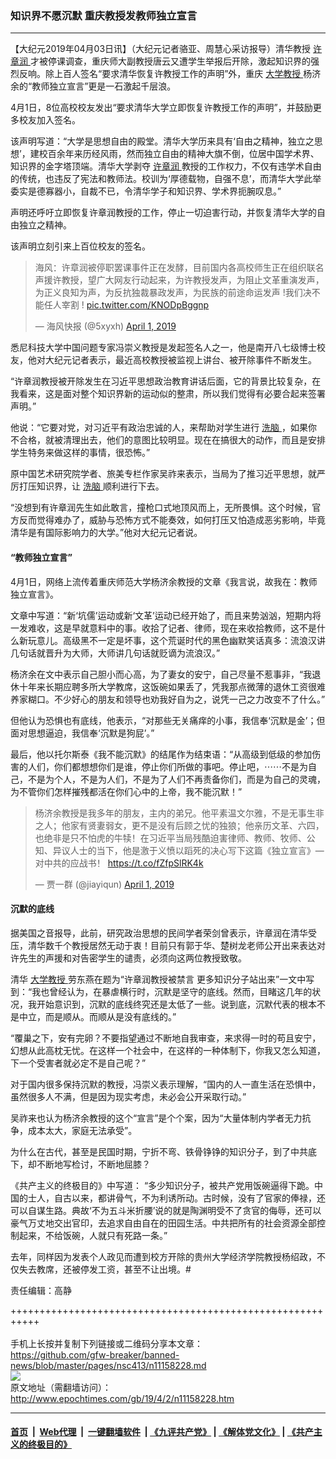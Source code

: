 ### 知识界不愿沉默 重庆教授发教师独立宣言
------------------------

<p>
 【大纪元2019年04月03日讯】（大纪元记者骆亚、周慧心采访报导）清华教授
 <a href="http://www.epochtimes.com/gb/tag/%E8%AE%B8%E7%AB%A0%E6%B6%A6.html">
  许章润
 </a>
 才被停课调查，重庆师大副教授唐云又遭学生举报后开除，激起知识界的强烈反响。除上百人签名“要求清华恢复许教授工作的声明”外，重庆
 <a href="http://www.epochtimes.com/gb/tag/%E5%A4%A7%E5%AD%A6%E6%95%99%E6%8E%88.html">
  大学教授
 </a>
 杨济余的“教师独立宣言”更是一石激起千层浪。
</p>
<p class="p1">
 <span class="s1">
  4月1日，8位高校校友发出“要求清华大学立即恢复许教授工作的声明”，并鼓励更多校友加入签名。
 </span>
</p>
<p class="p1">
 <span class="s1">
  该声明写道：“大学是思想自由的殿堂。清华大学历来具有‘自由之精神，独立之思想’，建校百余年来历经风雨，然而独立自由的精神大旗不倒，位居中国学术界、知识界的金字塔顶端。清华大学剥夺
  <a href="http://www.epochtimes.com/gb/tag/%E8%AE%B8%E7%AB%A0%E6%B6%A6.html">
   许章润
  </a>
  教授的工作权力，不仅有违学术自由的传统，也违反了宪法和教师法。校训为‘厚德载物，自强不息’，而清华大学此举委实是德寡器小，自裁不已，令清华学子和知识界、学术界扼腕叹息。”
 </span>
</p>
<p class="p1">
 <span class="s1">
  声明还呼吁立即恢复许章润教授的工作，停止一切迫害行动，并恢复清华大学的自由独立之精神。
 </span>
</p>
<p class="p1">
 <span class="s1">
  该声明立刻引来上百位校友的签名。
 </span>
</p>
<blockquote class="twitter-tweet" data-width="550">
 <p dir="ltr" lang="zh">
  海风：许章润被停职罢课事件正在发酵，目前国内各高校师生正在组织联名声援许教授，望广大网友行动起来，为许教授发声，为阻止文革重演发声，为正义良知为声，为反抗独裁暴政发声，为民族的前途命运发声 !我们决不能任人宰割 !
  <a href="https://t.co/KNODpBggnp">
   pic.twitter.com/KNODpBggnp
  </a>
 </p>
 <p>
  — 海风快报 (@5xyxh)
  <a href="https://twitter.com/5xyxh/status/1112575284728000513?ref_src=twsrc%5Etfw">
   April 1, 2019
  </a>
 </p>
</blockquote>
<p>
</p>
<p class="p1">
 <span class="s1">
  悉尼科技大学中国问题专家冯崇义教授是发起签名人之一，他是南开八七级博士校友，他对大纪元记者表示，最近高校教授被监视上讲台、被开除事件不断发生。
 </span>
</p>
<p class="p1">
 <span class="s1">
  “许章润教授被开除发生在习近平思想政治教育讲话后面，它的背景比较复杂，在我看来，这是面对整个知识界新的运动似的整肃，所以我们觉得有必要合起来签署声明。”
 </span>
</p>
<p class="p1">
 <span class="s1">
  他说：“它要对党，对习近平有政治忠诚的人，来帮助对学生进行
  <a href="http://www.epochtimes.com/gb/tag/%E6%B4%97%E8%84%91.html">
   洗脑
  </a>
  ，如果你不合格，就被清理出去，他们的意图比较明显。现在在搞很大的动作，而且是安排学生特务来做这样的事情，很恐怖。”
 </span>
</p>
<p class="p1">
 <span class="s1">
  原中国艺术研究院学者、旅美专栏作家吴祚来表示，当局为了推习近平思想，就严厉打压知识界，让
  <a href="http://www.epochtimes.com/gb/tag/%E6%B4%97%E8%84%91.html">
   洗脑
  </a>
  顺利进行下去。
 </span>
</p>
<p class="p1">
 <span class="s1">
  “没想到有许章润先生如此敢言，撞枪口式地顶风而上，无所畏惧。这个时候，官方反而觉得难办了，威胁与恐怖方式不能奏效，如何打压又怕造成恶劣影响，毕竟清华是有国际影响力的大学。”他对大纪元记者说。
 </span>
</p>
<h4 class="p1">
 <span class="s1">
  “教师独立宣言”
 </span>
</h4>
<p class="p1">
 <span class="s1">
  4月1日，网络上流传着重庆师范大学杨济余教授的文章《我言说，故我在：教师独立宣言》。
 </span>
</p>
<p class="p1">
 <span class="s1">
  文章中写道：“新‘坑儒’运动或新‘文革’运动已经开始了，而且来势汹汹，短期内将一发难收，这是早就意料中的事。收拾了记者、律师，现在来收拾教师，这不是什么新玩意儿。高级黑不一定是坏事，这个荒诞时代的黑色幽默笑话真多：流浪汉讲几句话就晋升为大师，大师讲几句话就贬谪为流浪汉。”
 </span>
</p>
<p class="p1">
 <span class="s1">
  杨济余在文中表示自己胆小而心高，为了妻女的安宁，自己尽量不惹事非，“我退休十年来长期应聘多所大学教席，这饭碗如果丢了，凭我那点微薄的退休工资很难养家糊口。不少好心的朋友和领导也劝我好自为之，说凭一己之力改变不了什么。”
 </span>
</p>
<p class="p1">
 <span class="s1">
  但他认为恐惧也有底线，他表示，“对那些无关痛痒的小事，我信奉‘沉默是金’；但面对思想逼迫，我信奉‘沉默是狗屁’。”
 </span>
</p>
<p class="p1">
 <span class="s1">
  最后，他以托尔斯泰《我不能沉默》的结尾作为结束语：“从高级到低级的参加伤害的人们，你们都想想你们是谁，停止你们所做的事吧。停止吧，⋯⋯不是为自己，不是为个人，不是为人们，不是为了人们不再责备你们，而是为自己的灵魂，为不管你们怎样摧残都活在你们心中的上帝，我不能沉默！”
 </span>
</p>
<blockquote class="twitter-tweet" data-width="550">
 <p dir="ltr" lang="zh">
  杨济余教授是我多年的朋友，主内的弟兄。他平素温文尔雅，不是无事生非之人；他家有贤妻弱女，更不是没有后顾之忧的独狼；他亲历文革、六四，也绝非是只不怕虎的牛犊！在习近平当局残酷迫害律师、教师、牧师、公知、异议人士的当下，他是激于义愤以蹈死的决心写下这篇《独立宣言》—对中共的应战书！
  <a href="https://t.co/fZfpSlRK4k">
   https://t.co/fZfpSlRK4k
  </a>
 </p>
 <p>
  — 贾一群 (@jiayiqun)
  <a href="https://twitter.com/jiayiqun/status/1112767892703965184?ref_src=twsrc%5Etfw">
   April 1, 2019
  </a>
 </p>
</blockquote>
<p>
</p>
<h4 class="p1">
 <span class="s1">
  沉默的底线
 </span>
</h4>
<p class="p1">
 据美国之音报导，此前，研究政治思想的民间学者荣剑曾表示，许章润在清华受压，清华数千个教授居然无动于衷！目前只有郭于华、楚树龙老师公开出来表达对许先生的声援和对告密学生的谴责，必须向这两位教授致敬。
</p>
<p class="p1">
 <span class="s1">
  清华
  <a href="http://www.epochtimes.com/gb/tag/%E5%A4%A7%E5%AD%A6%E6%95%99%E6%8E%88.html">
   大学教授
  </a>
  劳东燕在题为“许章润教授被禁言 更多知识分子站出来”一文中写到：“我也曾经认为，在暴虐横行时，沉默是坚守的底线。然而，目睹这几年的状况，我开始意识到，沉默的底线终究还是太低了一些。说到底，沉默代表的根本不是中立，而是顺从。而顺从是没有底线的。”
 </span>
</p>
<p class="p1">
 <span class="s1">
  “覆巢之下，安有完卵？不要指望通过不断地自我审查，来求得一时的苟且安宁，幻想从此高枕无忧。在这样一个社会中，在这样的一种体制下，你我又怎么知道，下一个受害者就必定不是自己呢？”
 </span>
</p>
<p class="p1">
 <span class="s1">
  对于国内很多保持沉默的教授，冯崇义表示理解，“国内的人一直生活在恐惧中，虽然很多人不满，但是因为现实考虑，未必会公开采取行动。”
 </span>
</p>
<p class="p1">
 <span class="s1">
  吴祚来也认为杨济余教授的这个“宣言”是个个案，因为“大量体制内学者无力抗争，成本太大，家庭无法承受”。
 </span>
</p>
<p class="p1">
 为什么在古代，甚至是民国时期，宁折不弯、铁骨铮铮的知识分子，到了中共底下，却不断地写检讨，不断地屈膝？
</p>
<p class="p1">
 <span class="s1">
  《共产主义的终极目的》中写道：
 </span>
 <span class="s1">
  “多少知识分子，被共产党用饭碗逼得下跪。中国的士人，自古以来，都讲骨气，不为利诱所动。古时候，没有了官家的俸禄，还可以自谋生路。典故‘不为五斗米折腰’说的就是陶渊明受不了贪官的侮辱，还可以豪气万丈地交出官印，去追求自由自在的田园生活。中共把所有的社会资源全部控制起来，不给饭碗，人就只有死路一条。”
 </span>
</p>
<p class="p1">
 去年，同样因为发表个人政见而遭到校方开除的贵州大学经济学院教授杨绍政，不仅失去教席，还被停发工资，甚至不让出境。#
</p>
<p class="p1">
 责任编辑：高静
</p>

+++++++++++++++++++++++++++++++++++++++++++++++++++++++++++<br/><br/>
手机上长按并复制下列链接或二维码分享本文章：<br/>
https://github.com/gfw-breaker/banned-news/blob/master/pages/nsc413/n11158228.md <br/>
<a href='https://github.com/gfw-breaker/banned-news/blob/master/pages/nsc413/n11158228.md'><img src='https://github.com/gfw-breaker/banned-news/blob/master/pages/nsc413/n11158228.md.png'/></a> <br/>
原文地址（需翻墙访问）：http://www.epochtimes.com/gb/19/4/2/n11158228.htm


------------------------
#### [首页](https://github.com/gfw-breaker/banned-news/blob/master/README.md) &nbsp;|&nbsp; [Web代理](https://github.com/labour-camp/helloworld) &nbsp;|&nbsp; [一键翻墙软件](https://github.com/gfw-breaker/nogfw/blob/master/README.md) &nbsp;| [《九评共产党》](https://github.com/gfw-breaker/9ping.md/blob/master/README.md#九评之一评共产党是什么) | [《解体党文化》](https://github.com/gfw-breaker/jtdwh.md/blob/master/README.md) | [《共产主义的终极目的》](https://github.com/gfw-breaker/gczydzjmd.md/blob/master/README.md)


